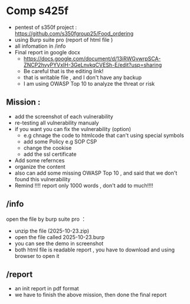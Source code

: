 # Comp s425f
- pentest of s350f project : https://github.com/s350fgroup25/Food_ordering
- using Burp suite pro (report of html file )
- all infomation in /info
- Final report in google docx 
  - https://docs.google.com/document/d/13iRWGvwrpSCA-ZNCP2hvyPYVxIH-3GeLnvkqCVESh-E/edit?usp=sharing 
  - Be careful that is the editing link!
  - that is writable file , and I don't have any backup 
  - I am using OWASP Top 10 to analyze the threat or risk
 
## Mission : 
- add the screenshot of each vulnerability
- re-testing all vulnerability manualy
- if you want you can fix the vulnerability (option)
  - e.g chnage the code to htmlcode that can't using special symbols
  - add some Policy e.g SOP CSP
  - change the cookise
  - add the ssl certificate
- Add some refernces
- organize the content
- also can add some missing OWASP Top 10 , and said that we don't found this vulnerability
- Remind !!!! report only 1000 words , don't add to much!!!!

## /info
open the file by burp suite pro ：　
- unzip the file (2025-10-23.zip)
- open the file called 2025-10-23.burp
- you can see the demo in screenshot
- both html file is readable report , you have to download and using browser to open it

## /report 
- an init report in pdf format
- we have to finish the above mission, then done the final report
